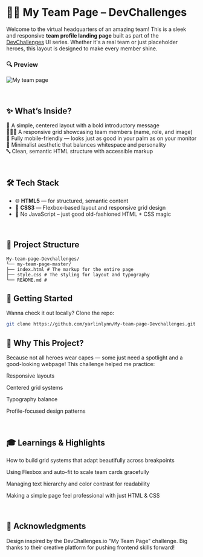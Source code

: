 # 👩‍💻 My Team Page – DevChallenges

Welcome to the virtual headquarters of an amazing team! This is a sleek and responsive **team profile landing page** built as part of the [DevChallenges](https://devchallenges.io/) UI series. Whether it's a real team or just placeholder heroes, this layout is designed to make every member shine.

### 🔍 Preview
![My team page](https://github.com/yarlinlynn/My-team-page-Devchallenges/assets/140059481/027c3e54-0ec8-4ea9-af46-204259403990)

<br/>

## ✨ What’s Inside?

🧭 A simple, centered layout with a bold introductory message  
🧑‍🤝‍🧑 A responsive grid showcasing team members (name, role, and image)  
📱 Fully mobile-friendly — looks just as good in your palm as on your monitor  
🎨 Minimalist aesthetic that balances whitespace and personality  
🔤 Clean, semantic HTML structure with accessible markup

<br/>

## 🛠 Tech Stack

- 🌐 **HTML5** — for structured, semantic content
- 🎨 **CSS3** — Flexbox-based layout and responsive grid design
- 💾 No JavaScript – just good old-fashioned HTML + CSS magic

<br/>

## 📂 Project Structure
```
My-team-page-Devchallenges/
└── my-team-page-master/
├── index.html # The markup for the entire page
├── style.css # The styling for layout and typography
└── README.md #
```

## 🚀 Getting Started

Wanna check it out locally?
Clone the repo:

```bash
git clone https://github.com/yarlinlynn/My-team-page-Devchallenges.git
```

## 🤔 Why This Project?
Because not all heroes wear capes — some just need a spotlight and a good-looking webpage!
This challenge helped me practice:

Responsive layouts

Centered grid systems

Typography balance

Profile-focused design patterns

<br/>

## 🎓 Learnings & Highlights
How to build grid systems that adapt beautifully across breakpoints

Using Flexbox and auto-fit to scale team cards gracefully

Managing text hierarchy and color contrast for readability

Making a simple page feel professional with just HTML & CSS

<br/>

## 🙌 Acknowledgments
Design inspired by the DevChallenges.io "My Team Page" challenge. Big thanks to their creative platform for pushing frontend skills forward!

